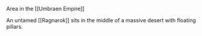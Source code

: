Area in the [[Umbraen Empire]]

An untamed [[Ragnarok]] sits in the middle of a massive desert with floating pillars. 
